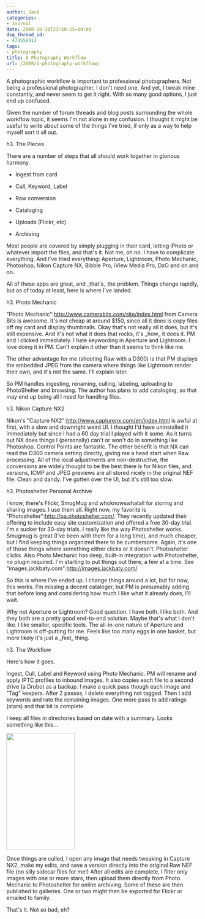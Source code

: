 ```yaml
---
author: Jack
categories:
- Journal
date: 2008-10-30T23:50:25+00:00
dsq_thread_id:
- 473556913
tags:
- photography
title: A Photography Workflow
url: /2008/a-photography-workflow/
---
```


<span class="drop_cap">A</span> photographic workflow is important to professional photographers. Not being a professional photographer, I don't need one. And yet, I tweak mine constantly, and never seem to get it right. With so many good options, I just end up confused.

Given the number of forum threads and blog posts surrounding the whole workflow topic, it seems I'm not alone in my confusion. I thought it might be useful to write about some of the things I've tried, if only as a way to help myself sort it all out.

h3. The Pieces

There are a number of steps that all should work together in glorious harmony.

* Ingest from card
  
* Cull, Keyword, Label
  
* Raw conversion
  
* Cataloging
  
* Uploads (Flickr, etc)
  
* Archiving

Most people are covered by simply plugging in their card, letting iPhoto or whatever import the files, and that's it. Not me, oh no. I have to complicate everything. And I've tried everything: Aperture, Lightroom, Photo Mechanic, Photoshop, Nikon Capture NX, Bibble Pro, iView Media Pro, DxO and on and on.

All of these apps are great, and \_that's\_ the problem. Things change rapidly, but as of today at least, here is where I've landed.

h3. Photo Mechanic

"Photo Mechanic":http://www.camerabits.com/site/index.html from Camera Bits is awesome. It's not cheap at around $150, since all it does is copy files off my card and display thumbnails. Okay that's not really all it does, but it's still expensive. And it's not what it does that rocks, it's \_how\_ it does it. PM and I clicked immediately. I hate keywording in Aperture and Lightroom. I love doing it in PM. Can't explain it other than it seems to think like me.

The other advantage for me (shooting Raw with a D300) is that PM displays the embedded JPEG from the camera where things like Lightroom render their own, and it's not the same. I'll explain later.

So PM handles ingesting, renaming, culling, labeling, uploading to PhotoShelter and browsing. The author has plans to add cataloging, so that may end up being all I need for handling files.

h3. Nikon Capture NX2

Nikon's "Capture NX2":http://www.capturenx.com/en/index.html is awful at first, with a slow and downright weird UI. I thought I'd have uninstalled it immediately but since I had a 60 day trial I played with it some. As it turns out NX does things I (personally) can't or won't do in something like Photoshop. Control Points are fantastic. The other benefit is that NX can read the D300 camera setting directly, giving me a head start when Raw processing. All of the local adjustments are non-destructive, the conversions are widely thought to be the best there is for Nikon files, and versions, ICMP and JPEG previews are all stored nicely in the original NEF file. Clean and dandy. I've gotten over the UI, but it's still too slow.

h3. Photoshelter Personal Archive

I know, there's Flickr, SmugMug and whoknowswhatall for storing and sharing images. I use them all. Right now, my favorite is "Photoshelter":http://pa.photoshelter.com/. They recently updated their offering to include easy site customization and offered a free 30-day trial. I'm a sucker for 30-day trials. I really like the way Photoshelter works. Smugmug is great (I've been with them for a long time), and much cheaper, but I find keeping things organized there to be cumbersome. Again, it's one of those things where something either clicks or it doesn't. Photoshelter clicks. Also Photo Mechanic has deep, built-in integration with Photoshelter, no plugin required. I'm starting to put things out there, a few at a time. See "images.jackbaty.com":http://images.jackbaty.com/

So this is where I've ended up. I change things around a lot, but for now, this works. I'm missing a decent cataloger, but PM is presumably adding that before long and considering how much I like what it already does, I'll wait.

Why not Aperture or Lightroom? Good question. I have both. I like both. And they both are a pretty good end-to-end solution. Maybe that's what I don't like. I like smaller, specific tools. The all-in-one nature of Aperture and Lightroom is off-putting for me. Feels like too many eggs in one basket, but more likely it's just a \_feel\_ thing.

h3. The Workflow

Here's how it goes.

Ingest, Cull, Label and Keyword using Photo Mechanic. PM will rename and apply IPTC profiles to inbound images. It also copies each file to a second drive (a Drobo) as a backup. I make a quick pass though each image and "Tag" keepers. After 2 passes, I delete everything not tagged. Then I add keywords and rate the remaining images. One more pass to add ratings (stars) and that bit is complete.

I keep all files in directories based on date with a summary. Looks something like this&#8230;

[<img src="http://baty.net/files//photo-folder.jpg" alt="" title="photo-folder" width="178" height="304" class="aligncenter size-full wp-image-2746" />][1]

Once things are culled, I open any image that needs tweaking in Capture NX2, make my edits, and save a version directly into the original Raw NEF file (no silly sidecar files for me!) After all edits are complete, I filter only images with one or more stars, then upload them directly from Photo Mechanic to Photoshelter for online archiving. Some of these are then published to galleries. One or two might then be exported for Flickr or emailed to family.

That's it. Not so bad, eh?

 [1]: http://baty.net/files//photo-folder.jpg